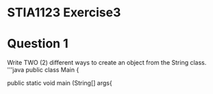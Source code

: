 # STIA1123 Exercise3
# Question 1
Write TWO (2) different ways to create an object from the String class.
'''java
public class Main {

public static void main (String[] args{ 
